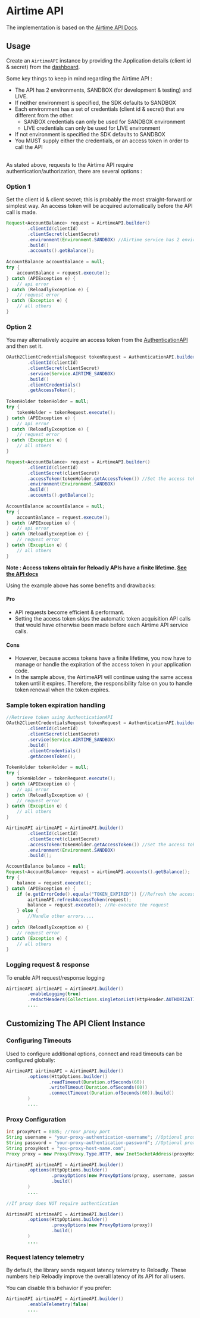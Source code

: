 # Airtime API

The implementation is based on the [Airtime API Docs](https://developers.reloadly.com/#airtime-api).

## Usage

Create an `AirtimeAPI` instance by providing the Application details (client id & secret) from
the [dashboard](https://www.reloadly.com/developers/api-settings).

Some key things to keep in mind regarding the Airtime API :

* The API has 2 environments, SANDBOX (for development & testing) and LIVE.
* If neither environment is specified, the SDK defaults to SANDBOX
* Each environment has a set of credentials (client id & secret) that are different from the other.<br />
    * SANBOX credentials can only be used for SANDBOX environment
    * LIVE credentials can only be used for LIVE environment
* If not environment is specified the SDK defaults to SANDBOX
* You MUST supply either the credentials, or an access token in order to call the API
  <br /><br />

As stated above, requests to the Airtime API require authentication/authorization, there are several options :

### Option 1

Set the client id & client secret; this is probably the most straight-forward or simplest way. An access token will be
acquired automatically before the API call is made.

```java
Request<AccountBalance> request = AirtimeAPI.builder()
        .clientId(clientId)
        .clientSecret(clientSecret)
        .environment(Environment.SANDBOX) //Airtime service has 2 environments, LIVE and SANDBOX. If not environment is specified, the SDK defaults to SANDBOX
        .build()
        .accounts().getBalance();
        
AccountBalance accountBalance = null;
try {
    accountBalance = request.execute();                                                       
} catch (APIException e) {
    // api error
} catch (ReloadlyException e) {
    // request error
} catch (Exception e) {
    // all others
}
```

### Option 2

You may alternatively acquire an access token from the
[AuthenticationAPI](https://github.com/reloadly/reloadly-sdk-java/blob/master/reloadly-java-sdk-authentication/USAGE.md)
and then set it.

```java
OAuth2ClientCredentialsRequest tokenRequest = AuthenticationAPI.builder()
        .clientId(clientId)
        .clientSecret(clientSecret)
        .service(Service.AIRTIME_SANDBOX)
        .build()
        .clientCredentials()
        .getAccessToken();
        
TokenHolder tokenHolder = null;
try {      
    tokenHolder = tokenRequest.execute();    
} catch (APIException e) {
    // api error
} catch (ReloadlyException e) {
    // request error
} catch (Exception e) {
    // all others
}

Request<AccountBalance> request = AirtimeAPI.builder()
        .clientId(clientId)
        .clientSecret(clientSecret)
        .accessToken(tokenHolder.getAccessToken()) //Set the access token to be used by here
        .environment(Environment.SANDBOX)
        .build()
        .accounts().getBalance();
        
AccountBalance accountBalance = null;
try {
    accountBalance = request.execute();                                                       
} catch (APIException e) {
    // api error
} catch (ReloadlyException e) {
    // request error
} catch (Exception e) {
    // all others
}
```

**Note : Access tokens obtain for Reloadly APIs have a finite
lifetime. [See the API docs](https://developers.reloadly.com/#authentication_auth_anc)**

Using the example above has some benefits and drawbacks:

#### Pro

* API requests become efficient & performant.
* Setting the access token skips the automatic token acquisition API calls that would have otherwise been made before
  each Airtime API service calls.

#### Cons

* However, because access tokens have a finite lifetime, you now have to manage or handle the expiration of the access
  token in your application code.
* In the sample above, the AirtimeAPI will continue using the same access token until it expires. Therefore, the
  responsibility false on you to handle token renewal when the token expires.

### Sample token expiration handling

```java
//Retrieve token using AuthenticationAPI
OAuth2ClientCredentialsRequest tokenRequest = AuthenticationAPI.builder()
        .clientId(clientId)
        .clientSecret(clientSecret)
        .service(Service.AIRTIME_SANDBOX)
        .build()
        .clientCredentials()
        .getAccessToken();
        
TokenHolder tokenHolder = null;
try {      
    tokenHolder = tokenRequest.execute();    
} catch (APIException e) {
    // api error
} catch (ReloadlyException e) {
    // request error
} catch (Exception e) {
    // all others
}

AirtimeAPI airtimeAPI = AirtimeAPI.builder()
        .clientId(clientId)
        .clientSecret(clientSecret)
        .accessToken(tokenHolder.getAccessToken()) //Set the access token to be used by here
        .environment(Environment.SANDBOX)
        .build();

AccountBalance balance = null;
Request<AccountBalance> request = airtimeAPI.accounts().getBalance();
try {
    balance = request.execute();
} catch (APIException e) {
    if (e.getErrorCode().equals("TOKEN_EXPIRED")) {//Refresh the access token if it's expired
        airtimeAPI.refreshAccessToken(request);
        balance = request.execute(); //Re-execute the request
    } else {
        //Handle other errors....
    }
} catch (ReloadlyException e) {
    // request error
} catch (Exception e) {
    // all others
}
```

### Logging request & response

To enable API request/response logging

```java
AirtimeAPI airtimeAPI = AirtimeAPI.builder()
        .enableLogging(true)
        .redactHeaders(Collections.singletonList(HttpHeader.AUTHORIZATION)) //Prevent the access token from being displayed in the logs
        ....              
```

## Customizing The API Client Instance

### Configuring Timeouts

Used to configure additional options, connect and read timeouts can be configured globally:

```java
AirtimeAPI airtimeAPI = AirtimeAPI.builder()
        .options(HttpOptions.builder()
                .readTimeout(Duration.ofSeconds(60))
                .writeTimeout(Duration.ofSeconds(60))
                .connectTimeout(Duration.ofSeconds(60)).build()
        )
        ....     
```

### Proxy Configuration

```java
int proxyPort = 8085; //Your proxy port
String username = "your-proxy-authentication-username"; //Optional proxy username if your proxy requires authentication
String password = "your-proxy-authentication-password"; //Optional proxy password if your proxy requires authentication
String proxyHost = "you-proxy-host-name.com";
Proxy proxy = new Proxy(Proxy.Type.HTTP, new InetSocketAddress(proxyHost, proxyPort));

AirtimeAPI airtimeAPI = AirtimeAPI.builder()
        .options(HttpOptions.builder()
                 .proxyOptions(new ProxyOptions(proxy, username, password.toCharArray()))
                 .build()
        )
        ....
        
//If proxy does NOT require authentication

AirtimeAPI airtimeAPI = AirtimeAPI.builder()
        .options(HttpOptions.builder()
                 .proxyOptions(new ProxyOptions(proxy))
                 .build()
        )
        ....                
```

### Request latency telemetry

By default, the library sends request latency telemetry to Reloadly. These numbers help Reloadly improve the overall
latency of its API for all users.

You can disable this behavior if you prefer:

```java
AirtimeAPI airtimeAPI = AirtimeAPI.builder()
        .enableTelemetry(false)
        ....   
```